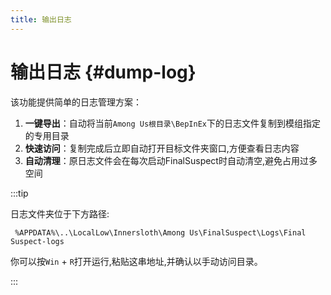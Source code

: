 ```yaml
---
title: 输出日志
---
```

# 输出日志 {#dump-log}

该功能提供简单的日志管理方案：  

1. **一键导出**：自动将当前`Among Us根目录\BepInEx`下的日志文件复制到模组指定的专用目录  
2. **快速访问**：复制完成后立即自动打开目标文件夹窗口,方便查看日志内容  
3. **自动清理**：原日志文件会在每次启动FinalSuspect时自动清空,避免占用过多空间  

:::tip

日志文件夹位于下方路径:

``` [文件资源管理器]
 %APPDATA%\..\LocalLow\Innersloth\Among Us\FinalSuspect\Logs\Final Suspect-logs
```

你可以按`Win` + `R`打开运行,粘贴这串地址,并确认以手动访问目录。

:::
